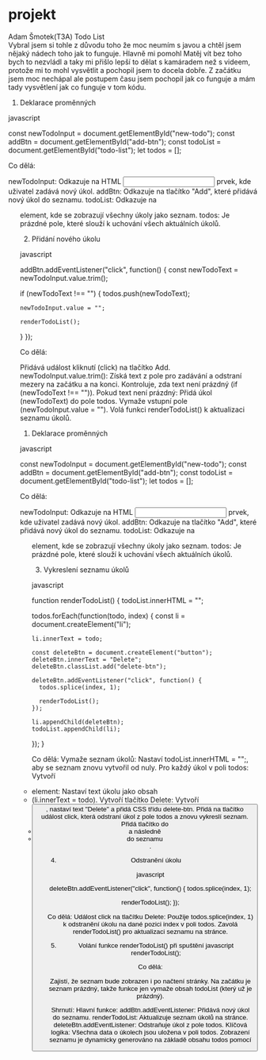 # projekt
Adam Šmotek(T3A) Todo List                                                                                                                                                                  
Vybral jsem si tohle z důvodu toho že moc neumím s javou
a chtěl jsem nějaký nádech toho jak to funguje.
Hlavně mi pomohl Matěj vít bez toho bych to nezvládl
a taky mi přišlo lepší to dělat s kamáradem než s videem,
protože mi to mohl vysvětlit a pochopil jsem to docela dobře.
Z začátku jsem moc nechápal ale postupem času jsem pochopil jak co funguje
a mám tady vysvětlení jak co funguje v tom kódu.



1. Deklarace proměnných 

javascript 

const newTodoInput = document.getElementById("new-todo"); 
const addBtn = document.getElementById("add-btn"); 
const todoList = document.getElementById("todo-list"); 
let todos = []; 

Co dělá: 

newTodoInput: Odkazuje na HTML <input> prvek, kde uživatel zadává nový úkol. 
addBtn: Odkazuje na tlačítko "Add", které přidává nový úkol do seznamu. 
todoList: Odkazuje na <ul> element, kde se zobrazují všechny úkoly jako seznam. 
todos: Je prázdné pole, které slouží k uchování všech aktuálních úkolů. 

 

 

2. Přidání nového úkolu 

javascript 

addBtn.addEventListener("click", function() { 
  const newTodoText = newTodoInput.value.trim(); 
 
  if (newTodoText !== "") { 
    todos.push(newTodoText); 
 
    newTodoInput.value = ""; 
 
    renderTodoList(); 
  } 
}); 
 

Co dělá: 

Přidává událost kliknutí (click) na tlačítko Add. 
newTodoInput.value.trim(): Získá text z pole pro zadávání a odstraní mezery na začátku a na konci. 
Kontroluje, zda text není prázdný (if (newTodoText !== "")). 
Pokud text není prázdný: 
Přidá úkol (newTodoText) do pole todos. 
Vymaže vstupní pole (newTodoInput.value = ""). 
Volá funkci renderTodoList() k aktualizaci seznamu úkolů. 

 

1. Deklarace proměnných 

javascript 

const newTodoInput = document.getElementById("new-todo"); 
const addBtn = document.getElementById("add-btn"); 
const todoList = document.getElementById("todo-list"); 
let todos = []; 

Co dělá: 

newTodoInput: Odkazuje na HTML <input> prvek, kde uživatel zadává nový úkol. 
addBtn: Odkazuje na tlačítko "Add", které přidává nový úkol do seznamu. 
todoList: Odkazuje na <ul> element, kde se zobrazují všechny úkoly jako seznam. 
todos: Je prázdné pole, které slouží k uchování všech aktuálních úkolů. 

 

 

 

3. Vykreslení seznamu úkolů 

javascript 

function renderTodoList() { 
  todoList.innerHTML = ""; 
 
  todos.forEach(function(todo, index) { 
    const li = document.createElement("li"); 
 
    li.innerText = todo; 
 
    const deleteBtn = document.createElement("button"); 
    deleteBtn.innerText = "Delete"; 
    deleteBtn.classList.add("delete-btn"); 
 
    deleteBtn.addEventListener("click", function() { 
      todos.splice(index, 1); 
 
      renderTodoList(); 
    }); 
 
    li.appendChild(deleteBtn); 
    todoList.appendChild(li); 
  }); 
} 
 

Co dělá: 
Vymaže seznam úkolů: Nastaví todoList.innerHTML = "";, aby se seznam znovu vytvořil od nuly. 
Pro každý úkol v poli todos: 
Vytvoří <li> element: 
Nastaví text úkolu jako obsah <li> (li.innerText = todo). 
Vytvoří tlačítko Delete: 
Vytvoří <button>, nastaví text "Delete" a přidá CSS třídu delete-btn. 
Přidá na tlačítko událost click, která odstraní úkol z pole todos a znovu vykreslí seznam. 
Přidá tlačítko do <li> a následně <li> do seznamu <ul>. 

 

 

4. Odstranění úkolu 

javascript 

deleteBtn.addEventListener("click", function() { 
  todos.splice(index, 1); 
 
  renderTodoList(); 
}); 
 

Co dělá: 
Událost click na tlačítku Delete: 
Použije todos.splice(index, 1) k odstranění úkolu na dané pozici index v poli todos. 
Zavolá renderTodoList() pro aktualizaci seznamu na stránce. 

 

5. Volání funkce renderTodoList() při spuštění 
javascript 
renderTodoList(); 
 

Co dělá: 

Zajistí, že seznam bude zobrazen i po načtení stránky.
Na začátku je seznam prázdný, takže funkce jen vymaže obsah todoList (který už je prázdný). 

 
Shrnutí: 
Hlavní funkce: 
addBtn.addEventListener: Přidává nový úkol do seznamu. 
renderTodoList: Aktualizuje seznam úkolů na stránce. 
deleteBtn.addEventListener: Odstraňuje úkol z pole todos. 
Klíčová logika: 
Všechna data o úkolech jsou uložena v poli todos. 
Zobrazení seznamu je dynamicky generováno na základě obsahu todos pomocí 

 
